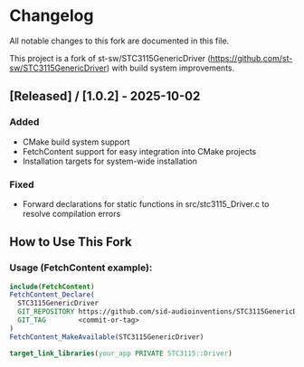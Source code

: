 # Changelog

All notable changes to this fork are documented in this file.

This project is a fork of st-sw/STC3115GenericDriver (https://github.com/st-sw/STC3115GenericDriver) with build system improvements.

## [Released] / [1.0.2] - 2025-10-02

### Added
- CMake build system support
- FetchContent support for easy integration into CMake projects
- Installation targets for system-wide installation

### Fixed
- Forward declarations for static functions in src/stc3115_Driver.c to resolve compilation errors

## How to Use This Fork

### Usage (FetchContent example):
```cmake
include(FetchContent)
FetchContent_Declare(
  STC3115GenericDriver
  GIT_REPOSITORY https://github.com/sid-audioinventions/STC3115GenericDriver.git
  GIT_TAG        <commit-or-tag>
)
FetchContent_MakeAvailable(STC3115GenericDriver)

target_link_libraries(your_app PRIVATE STC3115::Driver)
